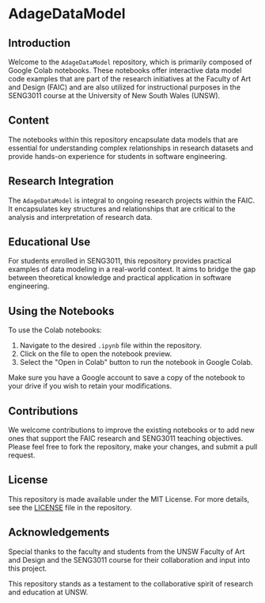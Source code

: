 # AdageDataModel

## Introduction
Welcome to the `AdageDataModel` repository, which is primarily composed of Google Colab notebooks. These notebooks offer interactive data model code examples that are part of the research initiatives at the Faculty of Art and Design (FAIC) and are also utilized for instructional purposes in the SENG3011 course at the University of New South Wales (UNSW).

## Content
The notebooks within this repository encapsulate data models that are essential for understanding complex relationships in research datasets and provide hands-on experience for students in software engineering.

## Research Integration
The `AdageDataModel` is integral to ongoing research projects within the FAIC. It encapsulates key structures and relationships that are critical to the analysis and interpretation of research data.

## Educational Use
For students enrolled in SENG3011, this repository provides practical examples of data modeling in a real-world context. It aims to bridge the gap between theoretical knowledge and practical application in software engineering.

## Using the Notebooks
To use the Colab notebooks:

1. Navigate to the desired `.ipynb` file within the repository.
2. Click on the file to open the notebook preview.
3. Select the "Open in Colab" button to run the notebook in Google Colab.

Make sure you have a Google account to save a copy of the notebook to your drive if you wish to retain your modifications.

## Contributions
We welcome contributions to improve the existing notebooks or to add new ones that support the FAIC research and SENG3011 teaching objectives. Please feel free to fork the repository, make your changes, and submit a pull request.

## License
This repository is made available under the MIT License. For more details, see the [LICENSE](LICENSE) file in the repository.

## Acknowledgements
Special thanks to the faculty and students from the UNSW Faculty of Art and Design and the SENG3011 course for their collaboration and input into this project.

This repository stands as a testament to the collaborative spirit of research and education at UNSW.
